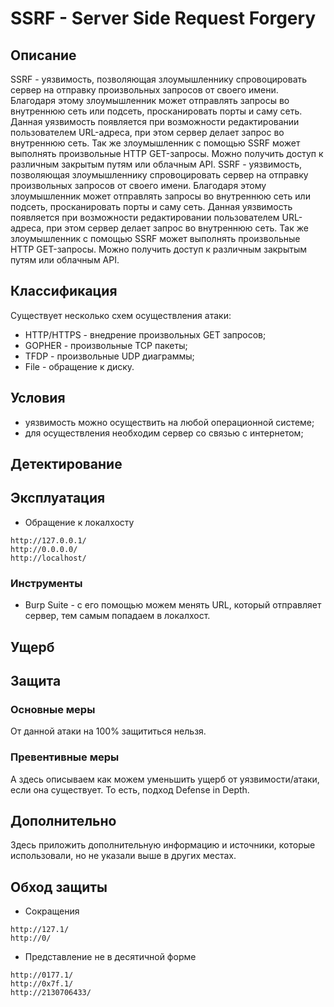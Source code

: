# SSRF - Server Side Request Forgery

## Описание

SSRF - уязвимость, позволяющая злоумышленнику спровоцировать сервер на отправку произвольных запросов от своего имени. Благодаря этому злоумышленник может отправлять запросы во внутреннюю сеть или подсеть, просканировать порты и саму сеть. Данная уязвимость появляется при возможности редактировании пользователем URL-адреса, при этом сервер делает запрос во внутреннюю сеть. Так же злоумышленник с помощью SSRF может выполнять произвольные HTTP GET-запросы. Можно получить доступ к различным закрытым путям или облачным API.
SSRF - уязвимость, позволяющая злоумышленнику спровоцировать сервер на отправку произвольных запросов от своего имени.
Благодаря этому злоумышленник может отправлять запросы во внутреннюю сеть или подсеть, просканировать порты и саму сеть.
Данная уязвимость появляется при возможности редактировании пользователем URL-адреса, при этом сервер делает запрос во внутреннюю сеть.
Так же злоумышленник с помощью SSRF может выполнять произвольные HTTP GET-запросы.
Можно получить доступ к различным закрытым путям или облачным API.


## Классификация

Существует несколько схем осуществления атаки:
- HTTP/HTTPS - внедрение произвольных GET запросов;
- GOPHER - произвольные TCP пакеты;
- TFDP - произвольные UDP диаграммы;
- File - обращение к диску.	


## Условия

- уязвимость можно осуществить на любой операционной системе;
- для осуществления необходим сервер со связью с интернетом; 

## Детектирование



## Эксплуатация
 
- Обращение к локалхосту
```
http://127.0.0.1/
http://0.0.0.0/
http://localhost/
```


### Инструменты

- Burp Suite  - с его помощью можем менять URL, который отправляет сервер, тем самым попадаем в локалхост.

## Ущерб


## Защита
### Основные меры

От данной атаки на 100% защититься нельзя.

### Превентивные меры
А здесь описываем как можем уменьшить ущерб от уязвимости/атаки, если она существует. То есть, подход Defense in Depth.

## Дополнительно
Здесь приложить дополнительную информацию и источники, которые использовали, но не указали выше в других местах.

## Обход защиты
- Сокращения
```
http://127.1/
http://0/
```
- Представление не в десятичной форме
```
http://0177.1/
http://0x7f.1/
http://2130706433/
```
